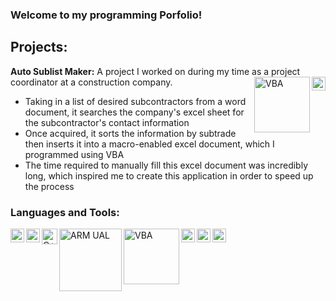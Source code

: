 ### Welcome to my programming Porfolio!

## Projects:
**Auto Sublist Maker:** A project I worked on during my time as a project coordinator at a construction company.
[<img align="right" alt="Python" width="22px" src="https://upload.wikimedia.org/wikipedia/commons/thumb/c/c3/Python-logo-notext.svg/1024px-Python-logo-notext.svg.png" />][python-org] [<img align="right" alt="VBA" width="89px" src="https://user-images.githubusercontent.com/93336604/152653144-b4f6eee1-0cf8-4ef3-a551-8e4ce8705c89.png" />][vba]
  - Taking in a list of desired subcontractors from a word document, it searches the company's excel sheet for the subcontractor's contact information
  - Once acquired, it sorts the information by subtrade then inserts it into a macro-enabled excel document, which I programmed using VBA
  - The time required to manually fill this excel document was incredibly long, which inspired me to create this application in order to speed up the process


### Languages and Tools:
[<img align="left" alt="Python" width="22px" src="https://upload.wikimedia.org/wikipedia/commons/thumb/c/c3/Python-logo-notext.svg/1024px-Python-logo-notext.svg.png" />][python-org]
[<img align="left" alt="C" width="22px" src="https://upload.wikimedia.org/wikipedia/commons/thumb/1/18/C_Programming_Language.svg/695px-C_Programming_Language.svg.png" />][c-prog]
[<img align="left" alt="C++" width="25px" src="https://cdn-icons-png.flaticon.com/512/6132/6132222.png" />][cpp]
[<img align="left" alt="ARM UAL" width="100px" src="https://user-images.githubusercontent.com/93336604/152653055-87632242-5f58-48f2-b609-786f41baa976.png" />][keil-Arm]
[<img align="left" alt="VBA" width="89px" src="https://user-images.githubusercontent.com/93336604/152653144-b4f6eee1-0cf8-4ef3-a551-8e4ce8705c89.png" />][vba]
[<img align="left" alt="VSCode" width="22px" src="https://upload.wikimedia.org/wikipedia/commons/thumb/9/9a/Visual_Studio_Code_1.35_icon.svg/512px-Visual_Studio_Code_1.35_icon.svg.png" />][vscode]
[<img align="left" alt="Git" width="22px" src="https://git-scm.com/images/logos/downloads/Git-Icon-1788C.png" />][git-scm]
[<img align="left" alt="Ubuntu" width="22px" src="https://upload.wikimedia.org/wikipedia/commons/thumb/a/ab/Logo-ubuntu_cof-orange-hex.svg/1200px-Logo-ubuntu_cof-orange-hex.svg.png" />][ubuntu]


[linkedin]: https://www.linkedin.com/in/alexander-bartella-02/
[python-org]: https://www.python.org/
[c-prog]: https://devdocs.io/c/
[cpp]: https://docs.microsoft.com/en-us/cpp/?view=msvc-170
[keil-Arm]: https://www.keil.com/support/man/docs/armasm/armasm_dom1359731145130.htm
[vba]: https://docs.microsoft.com/en-us/office/vba/api/overview/
[vscode]: https://code.visualstudio.com/
[git-scm]: https://git-scm.com/
[ubuntu]: https://ubuntu.com/

